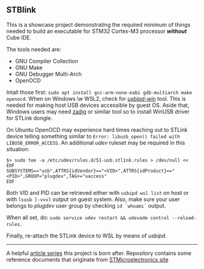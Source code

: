 ## STBlink

This is a showcase project demonstrating the required minimum of things needed to build an executable for STM32 Cortex-M3 processor _**without**_ Cube IDE.

The tools needed are:
- GNU Compiler Collection
- GNU Make
- GNU Debugger Multi-Arch
- OpenOCD

Intall those first: `sudo apt install gcc-arm-none-eabi gdb-multiarch make openocd`. When on Windows \w WSL2, check for [_usbipd-win_](https://learn.microsoft.com/en-us/windows/wsl/connect-usb) tool. This is needed for making host USB devices accessible by guest OS. Aside that, Windows users may need [zadig](https://zadig.akeo.ie/#) or similar tool so to install WinUSB driver for STLink dongle.

On Ubuntu OpenOCD may experience hard times reaching out to STLink device telling something similar to `Error: libusb_open() failed with LIBUSB_ERROR_ACCESS`. An additional _udev_ ruleset may be required in this situation:
```
$> sudo tee -a /etc/udev/rules.d/51-usb.stlink.rules > /dev/null << EOF
SUBSYSTEMS=="usb",ATTRS{idVendor}=="<VID>",ATTRS{idProduct}=="<PID>",GROUP="plugdev",TAG+="uaccess"
EOF
```

Both VID and PID can be retrieved either with `usbipd wsl list` on host or with `lsusb [-vvv]` output on guest system. Also, make sure your user belongs to _plugdev_ user group by checking `` id `whoami` `` output.

When all set, do: `sudo service udev restart && udevadm control --reload-rules`.

Finally, re-attach the STLink device to WSL by means of _usbipd_.

---

A helpful [article series](https://kleinembedded.com/stm32-without-cubeide-part-1-the-bare-necessities/) this project is born after. 
Repository contains some reference documents that originate from [STMicroelectronics site](https://www.st.com/content/st_com/en.html)

